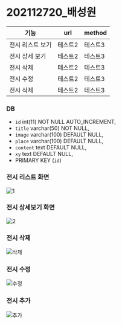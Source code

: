 # 202112720_배성원

|기능|url|method|
|------|---|---|
|전시 리스트 보기|테스트2|테스트3|
|전시 상세 보기|테스트2|테스트3|
|전시 삭제|테스트2|테스트3|
|전시 수정|테스트2|테스트3|
|전시 삭제|테스트2|테스트3|


### DB
*  `id` int(11) NOT NULL AUTO_INCREMENT,    
*  `title` varchar(50) NOT NULL,    
*  `image` varchar(100) DEFAULT NULL,    
*  `place` varchar(100) DEFAULT NULL,    
*  `content` text DEFAULT NULL,    
*  `xy` text DEFAULT NULL,    
*  PRIMARY KEY (`id`)    


### 전시 리스트 화면
![1](https://user-images.githubusercontent.com/80378226/123109875-91aa0400-d476-11eb-8cc2-b23fa55b2cf0.PNG)



### 전시 상세보기 화면
![2](https://user-images.githubusercontent.com/80378226/123109880-9373c780-d476-11eb-9c80-53519fe57edb.PNG)



### 전시 삭제
![삭제](https://user-images.githubusercontent.com/80378226/123109883-9373c780-d476-11eb-9514-b73352fff1d3.PNG)



### 전시 수정
![수정](https://user-images.githubusercontent.com/80378226/123109887-940c5e00-d476-11eb-9fe9-359c43c5bee3.PNG)



### 전시 추가
![추가](https://user-images.githubusercontent.com/80378226/123109889-940c5e00-d476-11eb-9837-8df78c34ce21.PNG)
